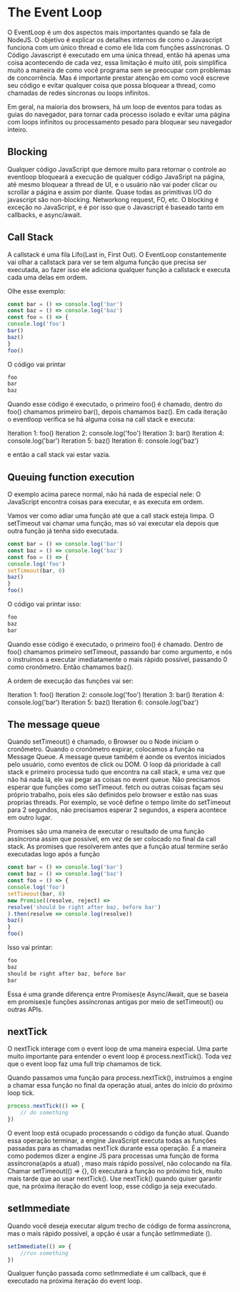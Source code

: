 # The Event Loop

O EventLoop é um dos aspectos mais importantes quando se fala de NodeJS. O objetivo é explicar os detalhes internos de como o Javascript funciona com um único thread e como ele lida com funções assíncronas. O Código Javascript é executado em uma única thread, então há apenas uma coisa acontecendo de cada vez, essa limitação é muito útil, pois simplifica muito a maneira de como você programa sem se preocupar com problemas de concorrência. Mas é importante prestar atenção em como você escreve seu código e evitar qualquer coisa que possa bloquear a thread, como chamadas de redes síncronas ou loops infinitos.

Em geral, na maioria dos browsers, há um loop de eventos para todas as guias do navegador, para tornar cada processo isolado e evitar uma página com loops infinitos ou processamento pesado para bloquear seu navegador inteiro.

## Blocking

Qualquer código JavaScript que demore muito para retornar o controle ao eventloop bloqueará a execução de qualquer código JavaSript na página, até mesmo bloquear a thread de UI, e o usuário não vai poder clicar ou scrollar a página e assim por diante. Quase todas as primitivas I/O do javascript são non-blocking. Networkong request, FO, etc. O blocking é exceção no JavaScript, e é por isso que o Javascript é baseado tanto em callbacks, e async/await.

## Call Stack

A callstack é uma fila Lifo(Last in, First Out). O EventLoop constantemente vai olhar a callstack para ver se tem alguma função que precisa ser executada, ao fazer isso ele adiciona qualquer função a callstack e executa cada uma delas em ordem.

Olhe esse exemplo:

```js
const bar = () => console.log('bar')
const baz = () => console.log('baz')
const foo = () => {
console.log('foo')
bar()
baz()
}
foo()
``` 

O código vai printar

```js
foo
bar
baz
```

Quando esse código é executado, o primeiro foo() é chamado, dentro do foo() chamamos primeiro bar(), depois chamamos baz(). Em cada iteração o eventloop verifica se há alguma coisa na call stack e executa: 

Iteration 1: foo()
Iteration 2: console.log('foo')
Iteration 3: bar()
Iteration 4: console.log('bar')
Iteration 5: baz()
Iteration 6: console.log('baz')

e então a call stack vai estar vazia.

## Queuing function execution

O exemplo acima parece normal, não há nada de especial nele: O JavaScript encontra coisas para executar, e as executa em ordem. 

Vamos ver como adiar uma função até que a call stack esteja limpa. O setTimeout vai chamar uma função, mas só vai executar ela depois que outra função já tenha sido executada. 

```js
const bar = () => console.log('bar')
const baz = () => console.log('baz')
const foo = () => {
console.log('foo')
setTimeout(bar, 0)
baz()
}
foo()
```

O código vai printar isso:

```js
foo
baz
bar
```

Quando esse código é executado, o primeiro foo() é chamado. Dentro de foo() chamamos primeiro setTimeout, passando bar como argumento, e nós o instruímos a executar imediatamente o mais rápido possível, passando 0 como cronômetro. Então chamamos baz().

A ordem de execução das funções vai ser:

Iteration 1: foo()
Iteration 2: console.log('foo')
Iteration 3: bar()
Iteration 4: console.log('bar')
Iteration 5: baz()
Iteration 6: console.log('baz')

## The message queue

Quando setTimeout() é chamado, o Browser ou o Node iniciam o cronômetro. Quando o cronômetro expirar, colocamos a função na Message Queue. A message queue também é aonde os eventos iniciados pelo usuário, como eventos de click ou DOM. O loop dá prioridade à call stack e primeiro processa tudo que encontra na call stack, e uma vez que não há nada lá, ele vai pegar as coisas no event queue. Não precisamos esperar que funções como setTimeout. fetch ou outras coisas façam seu próprio trabalho, pois eles são definidos pelo browser e estão nas suas proprias threads. Por exemplo, se você define o tempo limite do setTimeout para 2 segundos, não precisamos esperar 2 segundos, a espera acontece em outro lugar.

Promises são uma maneira de executar o resultado de uma função assíncrona assim que possível, em vez de ser colocado no final da call stack. As promises que resolverem antes que a função atual termine serão executadas logo após a função

```js
const bar = () => console.log('bar')
const baz = () => console.log('baz')
const foo = () => {
console.log('foo')
setTimeout(bar, 0)
new Promise((resolve, reject) =>
resolve('should be right after baz, before bar')
).then(resolve => console.log(resolve))
baz()
}
foo()
```

Isso vai printar:

```js
foo
baz
should be right after baz, before bar
bar
```

Essa é uma grande diferença entre Promises(e Async/Await, que se baseia em promises)e funções assíncronas antigas por meio de setTimeout() ou outras APIs.

## nextTick

O nextTick interage com o event loop de uma maneira especial. Uma parte muito importante para entender o event loop é process.nextTick(). Toda vez que o event loop faz uma full trip chamamos de tick. 

Quando passamos uma função para process.nextTick(), instruímos a engine a chamar essa função no final da operação atual, antes do início do próximo loop tick. 

```js
process.nextTick(() => {
    // do something
})
```

O event loop está ocupado processando o código da função atual. Quando essa operação terminar, a engine JavaScript executa todas as funções passadas para as chamadas nextTick durante essa operação. 
É a maneira como podemos dizer a engine JS para processas uma função de forma assíncrona(após a atual)
, maso mais rápido possível, não colocando na fila. Chamar setTimeout(() => {}, 0) executará a função no próximo tick, muito mais tarde que ao usar nextTick(). Use nextTick() quando quiser garantir que, na próxima iteração do event loop, esse código ja seja executado.

## setImmediate

Quando você deseja executar algum trecho de código de forma assíncrona, mas o mais rápido possível, a opção é usar a função setImmediate (). 
```js
setImmediate(() => {
    //run something
})
```

Qualquer função passada como setImmediate é um callback, que é executado na próxima iteração do event loop.     
